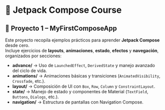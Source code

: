 # 🚀 Jetpack Compose Course

## 📱 Proyecto 1 – MyFirstComposeApp

Este proyecto recopila ejemplos prácticos para aprender **Jetpack Compose** desde cero.  
Incluye ejercicios de **layouts**, **animaciones**, **estado**, **efectos** y **navegación**, organizados por secciones:

- **advance/** → Uso de `LaunchedEffect`, `DerivedState` y manejo avanzado del ciclo de vida.  
- **animations/** → Animaciones básicas y transiciones (`AnimatedVisibility`, `Crossfade`, etc.).  
- **layout/** → Composición de UI con `Box`, `Row`, `Column` y `ConstraintLayout`.  
- **state/** → Manejo de estado y componentes de Material (`TextField`, `Buttons`, `Dialogs`, etc.).  
- **navigation/** → Estructura de pantallas con Navigation Compose.  
